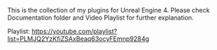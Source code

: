 This is the collection of my plugins for Unreal Engine 4. 
Please check Documentation folder and Video Playlist for further explanation.

Playlist: https://youtube.com/playlist?list=PLMJQ2YzKfiZSAxBeaq63ocyFEmnp9284g

